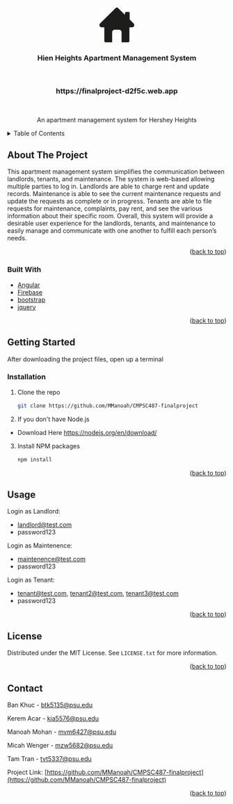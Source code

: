 <!-- PROJECT LOGO -->
<br />
<div align="center">
  <a href="https://github.com/othneildrew/Best-README-Template">
    <img src="logo.png" alt="Logo" width="80" height="80">
  </a>

  <h3 align="center">Hien Heights Apartment Management System</h3><br>
  <h3 align="center"> https://finalproject-d2f5c.web.app</h3><br>

  <p align="center">
    An apartment management system for Hershey Heights
  </p>
</div>



<!-- TABLE OF CONTENTS -->
<details>
  <summary>Table of Contents</summary>
  <ol>
    <li><a href="#about-the-project">About The Project</a></li>
    <li><a href="#getting-started">Getting Started</a></li>
    <li><a href="#license">License</a></li>
    <li><a href="#contact">Contact</a></li>
  </ol>
</details>



<!-- ABOUT THE PROJECT -->
## About The Project

This apartment management system simplifies the communication between landlords, tenants, and maintenance.
The system is web-based allowing multiple parties to log in. Landlords are able to charge rent and update records.
Maintenance is able to see the current maintenance requests and update the requests as complete or in progress.
Tenants are able to file requests for maintenance, complaints, pay rent, and see the various information about their specific room.
Overall, this system will provide a desirable user experience for the landlords, tenants, and maintenance to easily manage and communicate with one another to fulfill each person’s needs.

<p align="right">(<a href="#top">back to top</a>)</p>



### Built With

* [Angular](https://angular.io/)
* [Firebase](https://firebase.google.com/)
* [bootstrap](https://getbootstrap.com/)
* [jquery](https://code.jquery.com/)

<p align="right">(<a href="#top">back to top</a>)</p>



<!-- GETTING STARTED -->
## Getting Started

After downloading the project files, open up a terminal


### Installation

1. Clone the repo
   ```sh
   git clone https://github.com/MManoah/CMPSC487-finalproject
   ```
2. If you don't have Node.js
  - Download Here https://nodejs.org/en/download/
3. Install NPM packages
   ```sh
   npm install
   ```

<p align="right">(<a href="#top">back to top</a>)</p>



<!-- USAGE EXAMPLES -->
## Usage

Login as Landlord:
- landlord@test.com
- password123

Login as Maintenence:
- maintenence@test.com
- password123

Login as Tenant:
- tenant@test.com, tenant2@test.com, tenant3@test.com
- password123

<p align="right">(<a href="#top">back to top</a>)</p>


<!-- LICENSE -->
## License

Distributed under the MIT License. See `LICENSE.txt` for more information.

<p align="right">(<a href="#top">back to top</a>)</p>



<!-- CONTACT -->
## Contact

Ban Khuc - btk5135@psu.edu

Kerem Acar - kja5576@psu.edu

Manoah Mohan - mvm6427@psu.edu

Micah Wenger - mzw5682@psu.edu

Tam Tran - tvt5337@psu.edu

Project Link: [https://github.com/MManoah/CMPSC487-finalproject](https://github.com/MManoah/CMPSC487-finalproject)

<p align="right">(<a href="#top">back to top</a>)</p>
